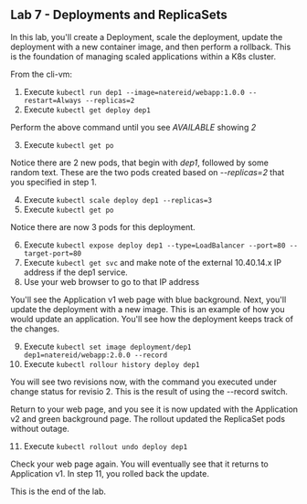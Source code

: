## Lab 7 - Deployments and ReplicaSets

In this lab, you'll create a Deployment, scale the deployment, update the deployment with a new container image, and then perform 
a rollback. This is the foundation of managing scaled applications within a K8s cluster.

From the cli-vm:
1. Execute `kubectl run dep1 --image=natereid/webapp:1.0.0 --restart=Always --replicas=2`
2. Execute `kubectl get deploy dep1`

Perform the above command until you see *AVAILABLE* showing *2*

3. Execute `kubectl get po`

Notice there are 2 new pods, that begin with *dep1*, followed by some random text. These are the two pods created based on *--replicas=2* 
that you specified in step 1.

4. Execute `kubectl scale deploy dep1 --replicas=3`
5. Execute `kubectl get po`

Notice there are now 3 pods for this deployment.

6. Execute `kubectl expose deploy dep1 --type=LoadBalancer --port=80 --target-port=80`
7. Execute `kubectl get svc` and make note of the external 10.40.14.x IP address if the dep1 service.
8. Use your web browser to go to that IP address

You'll see the Application v1 web page with blue background. Next, you'll update the deployment with a new image. This is an example of 
how you would update an application. You'll see how the deployment keeps track of the changes.

9. Execute `kubectl set image deployment/dep1 dep1=natereid/webapp:2.0.0 --record`
10. Execute `kubectl rollour history deploy dep1`

You will see two revisions now, with the command you executed under change status for revisio 2. This is the result of using the --record 
switch.

Return to your web page, and you see it is now updated with the Application v2 and green background page. The rollout updated the ReplicaSet 
pods without outage.

11. Execute `kubectl rollout undo deploy dep1`

Check your web page again. You will eventually see that it returns to Application v1. In step 11, you rolled back the update.

This is the end of the lab.
